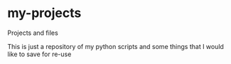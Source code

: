 my-projects
===========

Projects and files 

This is just a repository of my python scripts and some things that I would like to save for re-use
